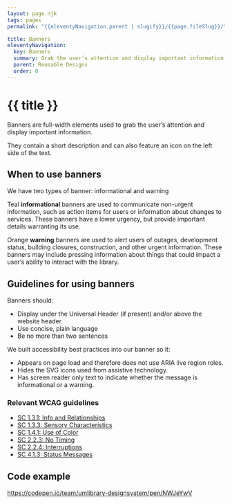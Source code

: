 ```yaml
---
layout: page.njk
tags: pages
permalink: "{{eleventyNavigation.parent | slugify}}/{{page.fileSlug}}/"

title: Banners
eleventyNavigation:
  key: Banners
  summary: Grab the user’s attention and display important information across the full-width of a site.
  parent: Reusable Designs
  order: 0
---
```


# {{ title }}

Banners are full-width elements used to grab the user’s attention and display important information.

They contain a short description and can also feature an icon on the left side of the text.

## When to use banners

We have two types of banner: informational and warning

Teal **informational** banners are used to communicate non-urgent information, such as action items for users or information about changes to services. These banners have a lower urgency, but provide important details warranting its use.

Orange **warning** banners are used to alert users of outages, development status, building closures, construction, and other urgent information.  These banners may include pressing information about things that could impact a user’s ability to interact with the library.

## Guidelines for using banners

Banners should:

* Display under the Universal Header (if present) and/or above the website header  
* Use concise, plain language  
* Be no more than two sentences

We built accessibility best practices into our banner so it:

* Appears on page load and therefore does not use ARIA live region roles.  
* Hides the SVG icons used from assistive technology.
* Has screen reader only text to indicate whether the message is informational or a warning.

### Relevant WCAG guidelines

* [SC 1.3.1: Info and Relationships](https://www.w3.org/WAI/WCAG22/Understanding/info-and-relationships)  
* [SC 1.3.3: Sensory Characteristics](https://www.w3.org/WAI/WCAG22/Understanding/sensory-characteristics)  
* [SC 1.4.1: Use of Color](https://www.w3.org/WAI/WCAG22/Understanding/use-of-color)  
* [SC 2.2.3: No Timing](https://www.w3.org/WAI/WCAG22/Understanding/no-timing)  
* [SC 2.2.4: Interruptions](https://www.w3.org/WAI/WCAG22/Understanding/interruptions)  
* [SC 4.1.3: Status Messages](https://www.w3.org/WAI/WCAG22/Understanding/status-messages)

## Code example

https://codepen.io/team/umlibrary-designsystem/pen/NWJeYwV
